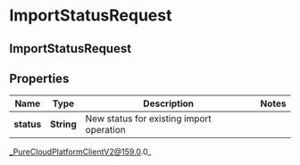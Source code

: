 # ImportStatusRequest

## ImportStatusRequest

## Properties

|Name | Type | Description | Notes|
|------------ | ------------- | ------------- | -------------|
| **status** | **String** | New status for existing import operation | |



_PureCloudPlatformClientV2@159.0.0_
